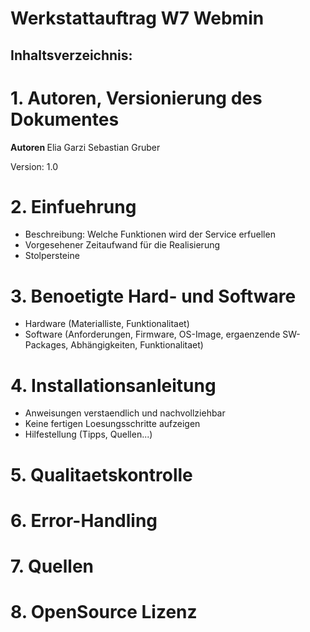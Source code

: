 # Werkstattauftrag W7 Webmin


Inhaltsverzeichnis:
-------------------

# 1. Autoren, Versionierung des Dokumentes

<strong> Autoren </strong>
Elia Garzi 
Sebastian Gruber

Version: 1.0

# 2. Einfuehrung 
   - Beschreibung: Welche Funktionen wird der Service erfuellen
   - Vorgesehener Zeitaufwand für die Realisierung
   - Stolpersteine

# 3. Benoetigte Hard- und Software
   - Hardware (Materialliste, Funktionalitaet)
   - Software (Anforderungen, Firmware, OS-Image, ergaenzende SW-Packages, Abhängigkeiten, Funktionalitaet)

# 4. Installationsanleitung 
   - Anweisungen verstaendlich und nachvollziehbar
   - Keine fertigen Loesungsschritte aufzeigen
   - Hilfestellung (Tipps, Quellen...)

# 5. Qualitaetskontrolle 

# 6. Error-Handling 

# 7. Quellen

# 8. OpenSource Lizenz

